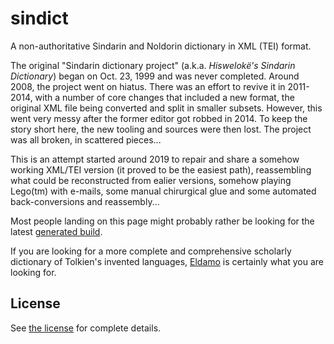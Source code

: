 # sindict
A non-authoritative Sindarin and Noldorin dictionary in XML (TEI) format.

The original "Sindarin dictionary project" (a.k.a. _Hiswelokë's Sindarin Dictionary_) began on Oct. 23, 1999 and was never completed.
Around 2008, the project went on hiatus. There was an effort to revive it in 2011-2014, with a number of core changes that included a
new format, the original XML file being converted and split in smaller subsets. However, this went very messy after the former editor got
robbed in 2014. To keep the story short here, the new tooling and sources were then lost. The project was all broken, in scattered pieces...

This is an attempt started around 2019 to repair and share a somehow working XML/TEI version (it proved to be the easiest path), reassembling what could be
reconstructed from ealier versions, somehow playing Lego(tm) with e-mails, some manual chirurgical glue and some automated back-conversions and
reassembly...

Most people landing on this page might probably rather be looking for the latest [generated build](https://omikhleia.github.io/sindict/).

If you are looking for a more complete and comprehensive scholarly dictionary of Tolkien's invented languages, [Eldamo](https://github.com/pfstrack/eldamo)
is certainly what you are looking for.

## License

See [the license](LICENSE.md) for complete details.
